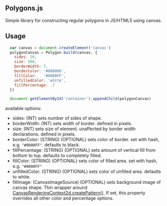 Polygons.js
-------------------------

Simple library for constructing regular polygons in JS/HTML5 using canvas.

Usage
---------------------
```javascript
  var canvas = document.createElement('canvas')
  polygonCanvas = Polygon.build(canvas, {
    sides: 10,
    size: 500,
    borderWidth: 7,
    borderColor: '#000000',
    fillColor:   '#0000FF',
    unfilledColor: 'white',
    fillPercentage: .7
  })

  document.getElementById('container').appendChild(polygonCanvas)
```


available options:

- sides: (INT) sets number of sides of shape.
- borderWidth: (INT) sets width of border. defined in pixels.
- size: (INT) sets size of element. unaffected by border width declarations. defined in pixels.
- borderColor: (STRING) (OPTIONAL) sets color of border. set with hash, e.g. `"#0000FF"`. defaults to black.
- fillPercentage: (STRING) (OPTIONAL) sets amount of vertical fill from bottom to top. defaults to completely filled.
- fillColor: (STRING) (OPTIONAL) sets color of filled area. set with hash, e.g. `"#0000FF"`
- unfilledColor: (STRING) (OPTIONAL) sets color of unfilled area. defaults to white.
- fillImage: (CanvasImageSource) (OPTIONAL) sets background image of canvas shape. Thin wrapper around [CanvasRenderingContext2d.createPattern()](https://developer.mozilla.org/en-US/docs/Web/API/CanvasRenderingContext2D/createPattern). If set, this property overrides all other color and percentage options.